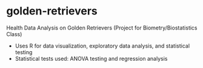# golden-retrievers
Health Data Analysis on Golden Retrievers (Project for Biometry/Biostatistics Class)
- Uses R for data visualization, exploratory data analysis, and statistical testing
- Statistical tests used: ANOVA testing and regression analysis
